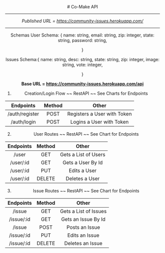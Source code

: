 <div align="center"># Co-Make API

---
*Published URL = https://community-issues.herokuapp.com/*

--- 
Schemas 
User Schema: 
{ 
  name: string,
  email: string,
  zip: integer,
  state: string,
  password: string,

}

Issues Schema:{
 name: string,
 desc: string,
 state: string,
 zip: integer,
 image: string,
 vote: integer,

}

__Base URL = https://community-issues.herokuapp.com/api__

1. Creation/Login Flow ~~ RestAPI ~~ See Charts for Endpoints

|      Endpoints       | Method|            Other                |
| :------------------: | :----:| :-----------------------------: |
|   /auth/register     |  POST |  Registers a User with Token    |
|   /auth/login        |  POST |  Logins a User with Token       |


2. User Routes ~~ RestAPI ~~ See Chart for Endpoints


|      Endpoints       | Method|            Other                |
| :------------------: | :----:| :-----------------------------: |
|      /user        | GET   |     Gets a List of Users        |
|      /user/:id    | GET   |      Gets a User By Id          |
|      /user/:id    | PUT   |        Edits a User             |
|      /user/:id    |DELETE |        Deletes a User           |

3. Issue Routes ~~ RestAPI ~~ See Chart for Endpoints

|      Endpoints       | Method|            Other                |
| :------------------: | :----:| :-----------------------------: |
|      /issue        | GET   |     Gets a List of Issues        |
|      /issue/:id    | GET   |      Gets an Issue By Id          |
|      /issue        | POST   |     Posts an Issue       |
|      /issue/:id    | PUT   |        Edits an Issue             |
|      /issue/:id    |DELETE |        Deletes an Issue           |

</div>
